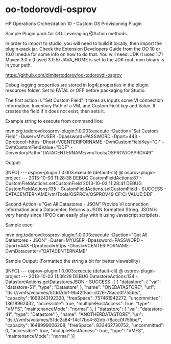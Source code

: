 oo-todorovdi-osprov
===================

HP Operations Orchestration 10 - Custom OS Provisioning Plugin

Sample Plugin pack for OO. Leveraging @Action methods.

In order to import to studio, you will need to build it locally, then import the plugin-pack jar.
Check the Extension Developers Guide from the OO 10 or 10.01 media for some info on how to do that.
You will need:
JDK (I used 1.7)
Maven 3.0.x (I used 3.0.5)
JAVA_HOME is set to the JDK root.
mvn binary is in your path.

https://github.com/dimitertodorov/oo-todorovdi-osprov

Debug logging properties are stored in log4j.properties in the plugin resources folder. Set to FATAL or OFF before packaging for Studio.

The first action is "Set Custom Field"
It takes as inputs some VI connection information, Inventory Path of a VM, and Custom Field key and Value.
It creates the field if it does not exist, then sets it.


Example string to execute from command line:

mvn org.todorovdi:osprov-plugin:1.0.003:execute -Daction="Set Custom Field" -Duser=MYUSER -Dpassword=PASSWORD -Dport=443 -Dprotocol=https -Dhost=VCENTERIPORNAME -DvmCustomFieldKey="CI" -DvmCustomFieldValue="DDF" -DinventoryPath="DATACENTERNAME/vm/Tools/OSPROV/OSPROV49"

Output:

[INFO] --- osprov-plugin:1.0.003:execute (default-cli) @ osprov-plugin-project ---
2013-10-03 11:28:38 DEBUG CustomFieldActions:87 - CustomFieldActions.setCustomField
2013-10-03 11:28:41 DEBUG CustomFieldActions:135 - CustomFieldActions.setCustomField - SUCCESS - DATACENTERNAME/vm/Tools/OSPROV/OSPROV49 CF:CI VALUE:DDF


Second Action is "Get All Datastores - JSON"
Provide VI connection information and a Datacenter. Returns a JSON formatted String.
JSON is very handy since HPOO can easily play with it using Javascript scriptlets.

Sample exec:

mvn org.todorovdi:osprov-plugin:1.0.003:execute -Daction="Get All Datastores - JSON" -Duser=MYUSER -Dpassword=PASSWORD -Dport=443 -Dprotocol=https -Dhost=VCENTERIPORNAME -DvmDatacenter="DATACENTERNAME"

Sample Output: (Formatted the string a bit for better viewability)

[INFO] --- osprov-plugin:1.0.003:execute (default-cli) @ osprov-plugin-project ---
2013-10-03 11:36:28 DEBUG DatastoreActions:134 - DatastoreActions.getDatastoresJSON - SUCCESS -[
    {
        "datastore": {
            "val": "datastore-51",
            "type": "Datastore"
        },
        "name": "ONEDATASTORE",
        "url": "ds:///vmfs/volumes/51dd7ddf-9b42f8ac-c026-78acc0f755be/",
        "capacity": 1099243192320,
        "freeSpace": 757461942272,
        "uncommitted": 13618962432,
        "accessible": true,
        "multipleHostAccess": true,
        "type": "VMFS",
        "maintenanceMode": "normal"
    },
    {
        "datastore": {
            "val": "datastore-41",
            "type": "Datastore"
        },
        "name": "ANOTHERDATASTORE",
        "url": "ds:///vmfs/volumes/51dc2a84-14c17bc4-82db-78acc0f755be/",
        "capacity": 1648999006208,
        "freeSpace": 833462730752,
        "uncommitted": 0,
        "accessible": true,
        "multipleHostAccess": true,
        "type": "VMFS",
        "maintenanceMode": "normal"
    }]
